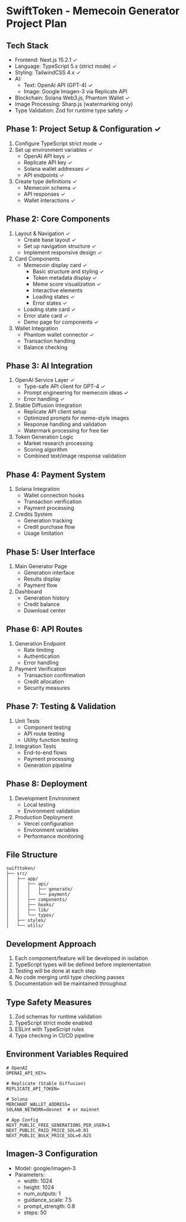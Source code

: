 # SwiftToken - Memecoin Generator Project Plan

## Tech Stack

- Frontend: Next.js 15.2.1 ✓
- Language: TypeScript 5.x (strict mode) ✓
- Styling: TailwindCSS 4.x ✓
- AI:
  - Text: OpenAI API (GPT-4) ✓
  - Image: Google Imagen-3 via Replicate API
- Blockchain: Solana Web3.js, Phantom Wallet ✓
- Image Processing: Sharp.js (watermarking only)
- Type Validation: Zod for runtime type safety ✓

## Phase 1: Project Setup & Configuration ✓

1. Configure TypeScript strict mode ✓
2. Set up environment variables ✓
   - OpenAI API keys ✓
   - Replicate API key ✓
   - Solana wallet addresses ✓
   - API endpoints ✓
3. Create type definitions ✓
   - Memecoin schema ✓
   - API responses ✓
   - Wallet interactions ✓

## Phase 2: Core Components

1. Layout & Navigation ✓
   - Create base layout ✓
   - Set up navigation structure ✓
   - Implement responsive design ✓
2. Card Components
   - Memecoin display card ✓
     - Basic structure and styling ✓
     - Token metadata display ✓
     - Meme score visualization ✓
     - Interactive elements
     - Loading states ✓
     - Error states ✓
   - Loading state card ✓
   - Error state card ✓
   - Demo page for components ✓
3. Wallet Integration
   - Phantom wallet connector ✓
   - Transaction handling
   - Balance checking

## Phase 3: AI Integration

1. OpenAI Service Layer ✓
   - Type-safe API client for GPT-4 ✓
   - Prompt engineering for memecoin ideas ✓
   - Error handling ✓
2. Stable Diffusion Integration
   - Replicate API client setup
   - Optimized prompts for meme-style images
   - Response handling and validation
   - Watermark processing for free tier
3. Token Generation Logic
   - Market research processing
   - Scoring algorithm
   - Combined text/image response validation

## Phase 4: Payment System

1. Solana Integration
   - Wallet connection hooks
   - Transaction verification
   - Payment processing
2. Credits System
   - Generation tracking
   - Credit purchase flow
   - Usage limitation

## Phase 5: User Interface

1. Main Generator Page
   - Generation interface
   - Results display
   - Payment flow
2. Dashboard
   - Generation history
   - Credit balance
   - Download center

## Phase 6: API Routes

1. Generation Endpoint
   - Rate limiting
   - Authentication
   - Error handling
2. Payment Verification
   - Transaction confirmation
   - Credit allocation
   - Security measures

## Phase 7: Testing & Validation

1. Unit Tests
   - Component testing
   - API route testing
   - Utility function testing
2. Integration Tests
   - End-to-end flows
   - Payment processing
   - Generation pipeline

## Phase 8: Deployment

1. Development Environment
   - Local testing
   - Environment validation
2. Production Deployment
   - Vercel configuration
   - Environment variables
   - Performance monitoring

## File Structure

```
swifttoken/
├── src/
│   ├── app/
│   │   ├── api/
│   │   │   ├── generate/
│   │   │   └── payment/
│   │   ├── components/
│   │   ├── hooks/
│   │   ├── lib/
│   │   └── types/
│   ├── styles/
│   └── utils/
```

## Development Approach

1. Each component/feature will be developed in isolation
2. TypeScript types will be defined before implementation
3. Testing will be done at each step
4. No code merging until type checking passes
5. Documentation will be maintained throughout

## Type Safety Measures

1. Zod schemas for runtime validation
2. TypeScript strict mode enabled
3. ESLint with TypeScript rules
4. Type checking in CI/CD pipeline

## Environment Variables Required

```env
# OpenAI
OPENAI_API_KEY=

# Replicate (Stable Diffusion)
REPLICATE_API_TOKEN=

# Solana
MERCHANT_WALLET_ADDRESS=
SOLANA_NETWORK=devnet  # or mainnet

# App Config
NEXT_PUBLIC_FREE_GENERATIONS_PER_USER=1
NEXT_PUBLIC_PAID_PRICE_SOL=0.01
NEXT_PUBLIC_BULK_PRICE_SOL=0.025
```

## Imagen-3 Configuration

- Model: google/imagen-3
- Parameters:
  - width: 1024
  - height: 1024
  - num_outputs: 1
  - guidance_scale: 7.5
  - prompt_strength: 0.8
  - steps: 50
